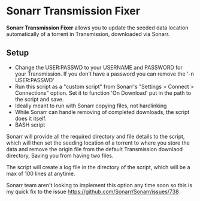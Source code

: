 Sonarr Transmission Fixer
======
**Sonarr Transmission Fixer** allows you to update the seeded data location automatically of a torrent in Transmission, downloaded via Sonarr.

## Setup

* Change the USER:PASSWD to your USERNAME and PASSWORD for your Transmission. If you don't have a password you can remove the '-n USER:PASSWD'
* Run this script as a "custom script" from Sonarr's "Settings > Connect > Connections" option. Set it to function 'On Download' put in the path to the script and save.
* Ideally meant to run with Sonarr copying files, not hardlinking
* While Sonarr can handle removing of completed downloads, the script does it itself.
* BASH script

Sonarr will provide all the required directory and file details to the script, which will then set the seeding location of a torrent to where you store the data and remove the origin file from the default Transmission downlaod directory, Saving you from having two files.

The script will create a log file in the directory of the script, which will be a max of 100 lines at anytime.

Sonarr team aren't looking to implement this option any time soon so this is my quick fix to the issue https://github.com/Sonarr/Sonarr/issues/738